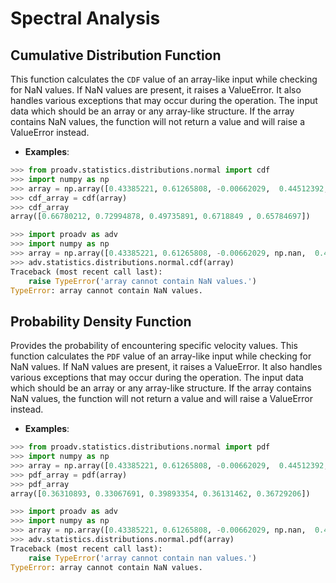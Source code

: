 # Spectral Analysis

## Cumulative Distribution Function

This function calculates the `CDF` value of an array-like input while checking for NaN values. 
If NaN values are present, it raises a ValueError. It also handles various exceptions that may occur during the operation.
The input data which should be an array or any array-like structure.
If the array contains NaN values, the function will not return a value and will raise a ValueError instead.

- **Examples**:

```python
>>> from proadv.statistics.distributions.normal import cdf
>>> import numpy as np
>>> array = np.array([0.43385221, 0.61265808, -0.00662029,  0.44512392,  0.4065942 ])
>>> cdf_array = cdf(array)
>>> cdf_array
array([0.66780212, 0.72994878, 0.49735891, 0.6718849 , 0.65784697])
```

```python
>>> import proadv as adv
>>> import numpy as np
>>> array = np.array([0.43385221, 0.61265808, -0.00662029, np.nan,  0.44512392,  0.4065942])
>>> adv.statistics.distributions.normal.cdf(array)
Traceback (most recent call last):
    raise TypeError('array cannot contain NaN values.')
TypeError: array cannot contain NaN values.
```

## Probability Density Function

Provides the probability of encountering specific velocity values. 
This function calculates the `PDF` value of an array-like input while checking for NaN values.
If NaN values are present, it raises a ValueError. It also handles various exceptions that may occur during the operation.
The input data which should be an array or any array-like structure.
If the array contains NaN values, the function will not return a value and will raise a ValueError instead.

- **Examples**:

```python
>>> from proadv.statistics.distributions.normal import pdf
>>> import numpy as np
>>> array = np.array([0.43385221, 0.61265808, -0.00662029,  0.44512392,  0.4065942 ])
>>> pdf_array = pdf(array)
>>> pdf_array
array([0.36310893, 0.33067691, 0.39893354, 0.36131462, 0.36729206])
```

```python
>>> import proadv as adv
>>> import numpy as np
>>> array = np.array([0.43385221, 0.61265808, -0.00662029, np.nan,  0.44512392,  0.4065942])
>>> adv.statistics.distributions.normal.pdf(array)
Traceback (most recent call last):
    raise TypeError('array cannot contain nan values.')
TypeError: array cannot contain NaN values.
```